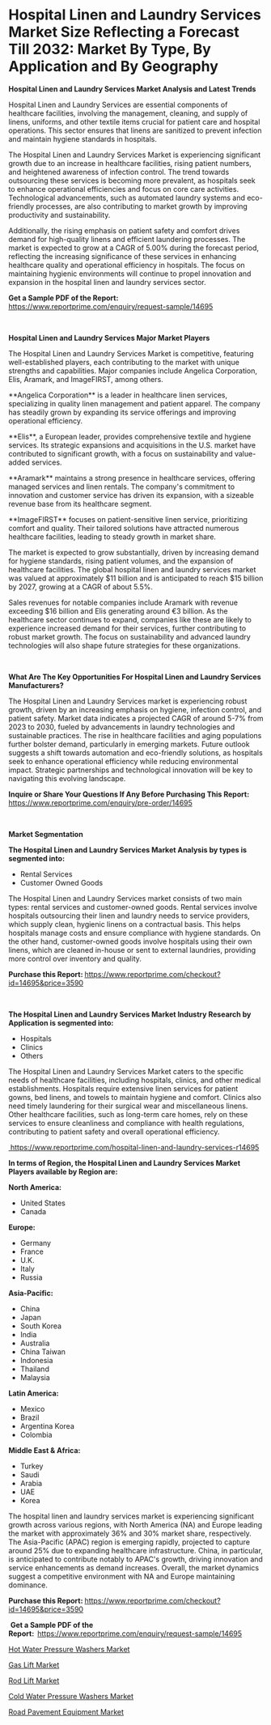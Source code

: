<p><h1>Hospital Linen and Laundry Services Market Size Reflecting a Forecast Till 2032: Market By Type, By Application and By Geography</h1></p><p><strong>Hospital Linen and Laundry Services Market Analysis and Latest Trends</strong></p>
<p><p>Hospital Linen and Laundry Services are essential components of healthcare facilities, involving the management, cleaning, and supply of linens, uniforms, and other textile items crucial for patient care and hospital operations. This sector ensures that linens are sanitized to prevent infection and maintain hygiene standards in hospitals.</p><p>The Hospital Linen and Laundry Services Market is experiencing significant growth due to an increase in healthcare facilities, rising patient numbers, and heightened awareness of infection control. The trend towards outsourcing these services is becoming more prevalent, as hospitals seek to enhance operational efficiencies and focus on core care activities. Technological advancements, such as automated laundry systems and eco-friendly processes, are also contributing to market growth by improving productivity and sustainability.</p><p>Additionally, the rising emphasis on patient safety and comfort drives demand for high-quality linens and efficient laundering processes. The market is expected to grow at a CAGR of 5.00% during the forecast period, reflecting the increasing significance of these services in enhancing healthcare quality and operational efficiency in hospitals. The focus on maintaining hygienic environments will continue to propel innovation and expansion in the hospital linen and laundry services sector.</p></p>
<p><strong>Get a Sample PDF of the Report:&nbsp;</strong> <a href="https://www.reportprime.com/enquiry/request-sample/14695?utm_campaign=3120&utm_medium=2&utm_source=Github&utm_content=ia&utm_term=20032025&utm_id=hospital-linen-and-laundry-services">https://www.reportprime.com/enquiry/request-sample/14695</a></p>
<p>&nbsp;</p>
<p><strong>Hospital Linen and Laundry Services Major Market Players</strong></p>
<p><p>The Hospital Linen and Laundry Services Market is competitive, featuring well-established players, each contributing to the market with unique strengths and capabilities. Major companies include Angelica Corporation, Elis, Aramark, and ImageFIRST, among others.</p><p>**Angelica Corporation** is a leader in healthcare linen services, specializing in quality linen management and patient apparel. The company has steadily grown by expanding its service offerings and improving operational efficiency.</p><p>**Elis**, a European leader, provides comprehensive textile and hygiene services. Its strategic expansions and acquisitions in the U.S. market have contributed to significant growth, with a focus on sustainability and value-added services.</p><p>**Aramark** maintains a strong presence in healthcare services, offering managed services and linen rentals. The company's commitment to innovation and customer service has driven its expansion, with a sizeable revenue base from its healthcare segment.</p><p>**ImageFIRST** focuses on patient-sensitive linen service, prioritizing comfort and quality. Their tailored solutions have attracted numerous healthcare facilities, leading to steady growth in market share.</p><p>The market is expected to grow substantially, driven by increasing demand for hygiene standards, rising patient volumes, and the expansion of healthcare facilities. The global hospital linen and laundry services market was valued at approximately $11 billion and is anticipated to reach $15 billion by 2027, growing at a CAGR of about 5.5%.</p><p>Sales revenues for notable companies include Aramark with revenue exceeding $16 billion and Elis generating around €3 billion. As the healthcare sector continues to expand, companies like these are likely to experience increased demand for their services, further contributing to robust market growth. The focus on sustainability and advanced laundry technologies will also shape future strategies for these organizations.</p></p>
<p>&nbsp;</p>
<p><strong>What Are The Key Opportunities For Hospital Linen and Laundry Services Manufacturers?</strong></p>
<p><p>The Hospital Linen and Laundry Services market is experiencing robust growth, driven by an increasing emphasis on hygiene, infection control, and patient safety. Market data indicates a projected CAGR of around 5-7% from 2023 to 2030, fueled by advancements in laundry technologies and sustainable practices. The rise in healthcare facilities and aging populations further bolster demand, particularly in emerging markets. Future outlook suggests a shift towards automation and eco-friendly solutions, as hospitals seek to enhance operational efficiency while reducing environmental impact. Strategic partnerships and technological innovation will be key to navigating this evolving landscape.</p></p>
<p><strong>Inquire or Share Your Questions If Any Before Purchasing This Report:</strong> <a href="https://www.reportprime.com/enquiry/pre-order/14695?utm_campaign=3120&utm_medium=2&utm_source=Github&utm_content=ia&utm_term=20032025&utm_id=hospital-linen-and-laundry-services">https://www.reportprime.com/enquiry/pre-order/14695</a></p>
<p>&nbsp;</p>
<p><strong>Market Segmentation</strong></p>
<p><strong>The Hospital Linen and Laundry Services Market Analysis by types is segmented into:</strong></p>
<p><ul><li>Rental Services</li><li>Customer Owned Goods</li></ul></p>
<p><p>The Hospital Linen and Laundry Services market consists of two main types: rental services and customer-owned goods. Rental services involve hospitals outsourcing their linen and laundry needs to service providers, which supply clean, hygienic linens on a contractual basis. This helps hospitals manage costs and ensure compliance with hygiene standards. On the other hand, customer-owned goods involve hospitals using their own linens, which are cleaned in-house or sent to external laundries, providing more control over inventory and quality.</p></p>
<p><strong>Purchase this Report:&nbsp;</strong><a href="https://www.reportprime.com/checkout?id=14695&price=3590&utm_campaign=3120&utm_medium=2&utm_source=Github&utm_content=ia&utm_term=20032025&utm_id=hospital-linen-and-laundry-services">https://www.reportprime.com/checkout?id=14695&price=3590</a></p>
<p>&nbsp;</p>
<p><strong>The Hospital Linen and Laundry Services Market Industry Research by Application is segmented into:</strong></p>
<p><ul><li>Hospitals</li><li>Clinics</li><li>Others</li></ul></p>
<p><p>The Hospital Linen and Laundry Services Market caters to the specific needs of healthcare facilities, including hospitals, clinics, and other medical establishments. Hospitals require extensive linen services for patient gowns, bed linens, and towels to maintain hygiene and comfort. Clinics also need timely laundering for their surgical wear and miscellaneous linens. Other healthcare facilities, such as long-term care homes, rely on these services to ensure cleanliness and compliance with health regulations, contributing to patient safety and overall operational efficiency.</p></p>
<p><a href="https://www.reportprime.com/hospital-linen-and-laundry-services-r14695?utm_campaign=3120&utm_medium=2&utm_source=Github&utm_content=ia&utm_term=20032025&utm_id=hospital-linen-and-laundry-services">&nbsp;https://www.reportprime.com/hospital-linen-and-laundry-services-r14695</a></p>
<p><strong>In terms of Region, the Hospital Linen and Laundry Services Market Players available by Region are:</strong></p>
<p>
    <p> <strong> North America: </strong>
        <ul>
            <li>United States</li>
            <li>Canada</li>
        </ul>
        </p> 
    <p> <strong> Europe: </strong>
        <ul>
            <li>Germany</li>
            <li>France</li>
            <li>U.K.</li>
            <li>Italy</li>
            <li>Russia</li>
        </ul>
        </p> 
    <p> <strong> Asia-Pacific: </strong>
        <ul>
            <li>China</li>
            <li>Japan</li>
            <li>South Korea</li>
            <li>India</li>
            <li>Australia</li>
            <li>China Taiwan</li>
            <li>Indonesia</li>
            <li>Thailand</li>
            <li>Malaysia</li>
        </ul>
        </p> 
    <p> <strong> Latin America: </strong>
        <ul>
            <li>Mexico</li>
            <li>Brazil</li>
            <li>Argentina Korea</li>
            <li>Colombia</li>
        </ul>
        </p> 
    <p> <strong> Middle East & Africa: </strong>
        <ul>
            <li>Turkey</li>
            <li>Saudi</li>
            <li>Arabia</li>
            <li>UAE</li>
            <li>Korea</li>
        </ul>
    </p>
    </p>
<p><p>The hospital linen and laundry services market is experiencing significant growth across various regions, with North America (NA) and Europe leading the market with approximately 36% and 30% market share, respectively. The Asia-Pacific (APAC) region is emerging rapidly, projected to capture around 25% due to expanding healthcare infrastructure. China, in particular, is anticipated to contribute notably to APAC's growth, driving innovation and service enhancements as demand increases. Overall, the market dynamics suggest a competitive environment with NA and Europe maintaining dominance.</p></p>
<p><strong>Purchase this Report: </strong><a href="https://www.reportprime.com/checkout?id=14695&price=3590&utm_campaign=3120&utm_medium=2&utm_source=Github&utm_content=ia&utm_term=20032025&utm_id=hospital-linen-and-laundry-services">https://www.reportprime.com/checkout?id=14695&price=3590</a></p>
<p>&nbsp;<strong>Get a Sample PDF of the Report:&nbsp;&nbsp;</strong><a href="https://www.reportprime.com/enquiry/request-sample/14695?utm_campaign=3120&utm_medium=2&utm_source=Github&utm_content=ia&utm_term=20032025&utm_id=hospital-linen-and-laundry-services">https://www.reportprime.com/enquiry/request-sample/14695</a></p>
<p><strong></strong></p>
<p><p><a href="https://www.linkedin.com/pulse/comprehensive-hot-water-pressure-washers-report-industry-oh8nf?utm_campaign=3120&utm_medium=2&utm_source=Github&utm_content=ia&utm_term=20032025&utm_id=hospital-linen-and-laundry-services">Hot Water Pressure Washers Market</a></p><p><a href="https://www.linkedin.com/pulse/gas-lift-market-growth-analysis-regions-manufacturers-types-zy0gf?utm_campaign=3120&utm_medium=2&utm_source=Github&utm_content=ia&utm_term=20032025&utm_id=hospital-linen-and-laundry-services">Gas Lift Market</a></p><p><a href="https://www.linkedin.com/pulse/comprehensive-overview-rod-lift-market-size-projected-cagr-kn7pf?utm_campaign=3120&utm_medium=2&utm_source=Github&utm_content=ia&utm_term=20032025&utm_id=hospital-linen-and-laundry-services">Rod Lift Market</a></p><p><a href="https://www.linkedin.com/pulse/future-growth-cold-water-pressure-washers-market-projected-xxjif?utm_campaign=3120&utm_medium=2&utm_source=Github&utm_content=ia&utm_term=20032025&utm_id=hospital-linen-and-laundry-services">Cold Water Pressure Washers Market</a></p><p><a href="https://github.com/mohmodsiason/Market-Research-Report-List-1/blob/main/road-pavement-equipment-market.md?utm_campaign=3120&utm_medium=2&utm_source=Github&utm_content=ia&utm_term=20032025&utm_id=hospital-linen-and-laundry-services">Road Pavement Equipment Market</a></p></p>